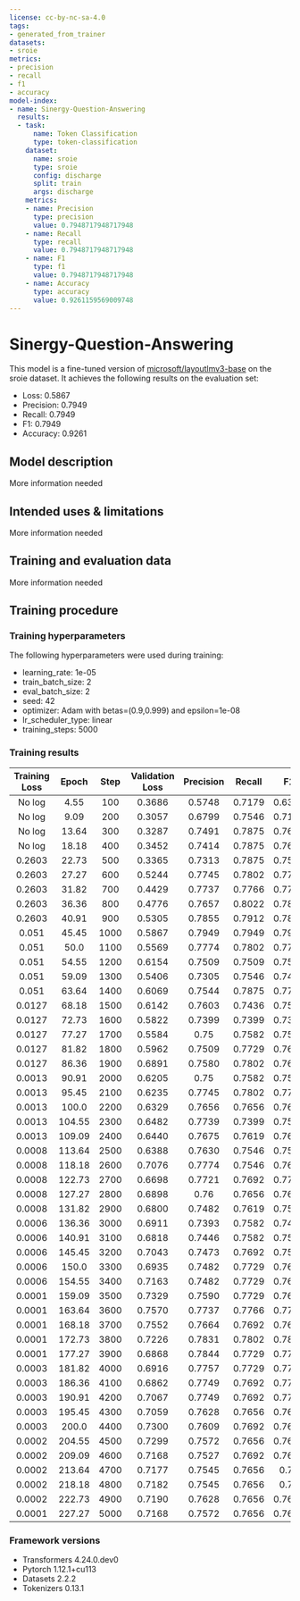 ```yaml
---
license: cc-by-nc-sa-4.0
tags:
- generated_from_trainer
datasets:
- sroie
metrics:
- precision
- recall
- f1
- accuracy
model-index:
- name: Sinergy-Question-Answering
  results:
  - task:
      name: Token Classification
      type: token-classification
    dataset:
      name: sroie
      type: sroie
      config: discharge
      split: train
      args: discharge
    metrics:
    - name: Precision
      type: precision
      value: 0.7948717948717948
    - name: Recall
      type: recall
      value: 0.7948717948717948
    - name: F1
      type: f1
      value: 0.7948717948717948
    - name: Accuracy
      type: accuracy
      value: 0.9261159569009748
---
```


<!-- This model card has been generated automatically according to the information the Trainer had access to. You
should probably proofread and complete it, then remove this comment. -->

# Sinergy-Question-Answering

This model is a fine-tuned version of [microsoft/layoutlmv3-base](https://huggingface.co/microsoft/layoutlmv3-base) on the sroie dataset.
It achieves the following results on the evaluation set:
- Loss: 0.5867
- Precision: 0.7949
- Recall: 0.7949
- F1: 0.7949
- Accuracy: 0.9261

## Model description

More information needed

## Intended uses & limitations

More information needed

## Training and evaluation data

More information needed

## Training procedure

### Training hyperparameters

The following hyperparameters were used during training:
- learning_rate: 1e-05
- train_batch_size: 2
- eval_batch_size: 2
- seed: 42
- optimizer: Adam with betas=(0.9,0.999) and epsilon=1e-08
- lr_scheduler_type: linear
- training_steps: 5000

### Training results

| Training Loss | Epoch  | Step | Validation Loss | Precision | Recall | F1     | Accuracy |
|:-------------:|:------:|:----:|:---------------:|:---------:|:------:|:------:|:--------:|
| No log        | 4.55   | 100  | 0.3686          | 0.5748    | 0.7179 | 0.6384 | 0.8881   |
| No log        | 9.09   | 200  | 0.3057          | 0.6799    | 0.7546 | 0.7153 | 0.9189   |
| No log        | 13.64  | 300  | 0.3287          | 0.7491    | 0.7875 | 0.7679 | 0.9354   |
| No log        | 18.18  | 400  | 0.3452          | 0.7414    | 0.7875 | 0.7638 | 0.9307   |
| 0.2603        | 22.73  | 500  | 0.3365          | 0.7313    | 0.7875 | 0.7584 | 0.9415   |
| 0.2603        | 27.27  | 600  | 0.5244          | 0.7745    | 0.7802 | 0.7774 | 0.9097   |
| 0.2603        | 31.82  | 700  | 0.4429          | 0.7737    | 0.7766 | 0.7751 | 0.9338   |
| 0.2603        | 36.36  | 800  | 0.4776          | 0.7657    | 0.8022 | 0.7835 | 0.9266   |
| 0.2603        | 40.91  | 900  | 0.5305          | 0.7855    | 0.7912 | 0.7883 | 0.9236   |
| 0.051         | 45.45  | 1000 | 0.5867          | 0.7949    | 0.7949 | 0.7949 | 0.9261   |
| 0.051         | 50.0   | 1100 | 0.5569          | 0.7774    | 0.7802 | 0.7788 | 0.9323   |
| 0.051         | 54.55  | 1200 | 0.6154          | 0.7509    | 0.7509 | 0.7509 | 0.9200   |
| 0.051         | 59.09  | 1300 | 0.5406          | 0.7305    | 0.7546 | 0.7423 | 0.9297   |
| 0.051         | 63.64  | 1400 | 0.6069          | 0.7544    | 0.7875 | 0.7706 | 0.9287   |
| 0.0127        | 68.18  | 1500 | 0.6142          | 0.7603    | 0.7436 | 0.7519 | 0.9210   |
| 0.0127        | 72.73  | 1600 | 0.5822          | 0.7399    | 0.7399 | 0.7399 | 0.9297   |
| 0.0127        | 77.27  | 1700 | 0.5584          | 0.75      | 0.7582 | 0.7541 | 0.9297   |
| 0.0127        | 81.82  | 1800 | 0.5962          | 0.7509    | 0.7729 | 0.7617 | 0.9241   |
| 0.0127        | 86.36  | 1900 | 0.6891          | 0.7580    | 0.7802 | 0.7690 | 0.9236   |
| 0.0013        | 90.91  | 2000 | 0.6205          | 0.75      | 0.7582 | 0.7541 | 0.9266   |
| 0.0013        | 95.45  | 2100 | 0.6235          | 0.7745    | 0.7802 | 0.7774 | 0.9292   |
| 0.0013        | 100.0  | 2200 | 0.6329          | 0.7656    | 0.7656 | 0.7656 | 0.9292   |
| 0.0013        | 104.55 | 2300 | 0.6482          | 0.7739    | 0.7399 | 0.7566 | 0.9241   |
| 0.0013        | 109.09 | 2400 | 0.6440          | 0.7675    | 0.7619 | 0.7647 | 0.9292   |
| 0.0008        | 113.64 | 2500 | 0.6388          | 0.7630    | 0.7546 | 0.7587 | 0.9343   |
| 0.0008        | 118.18 | 2600 | 0.7076          | 0.7774    | 0.7546 | 0.7658 | 0.9225   |
| 0.0008        | 122.73 | 2700 | 0.6698          | 0.7721    | 0.7692 | 0.7706 | 0.9297   |
| 0.0008        | 127.27 | 2800 | 0.6898          | 0.76      | 0.7656 | 0.7628 | 0.9220   |
| 0.0008        | 131.82 | 2900 | 0.6800          | 0.7482    | 0.7619 | 0.7550 | 0.9282   |
| 0.0006        | 136.36 | 3000 | 0.6911          | 0.7393    | 0.7582 | 0.7486 | 0.9215   |
| 0.0006        | 140.91 | 3100 | 0.6818          | 0.7446    | 0.7582 | 0.7514 | 0.9220   |
| 0.0006        | 145.45 | 3200 | 0.7043          | 0.7473    | 0.7692 | 0.7581 | 0.9210   |
| 0.0006        | 150.0  | 3300 | 0.6935          | 0.7482    | 0.7729 | 0.7604 | 0.9246   |
| 0.0006        | 154.55 | 3400 | 0.7163          | 0.7482    | 0.7729 | 0.7604 | 0.9230   |
| 0.0001        | 159.09 | 3500 | 0.7329          | 0.7590    | 0.7729 | 0.7659 | 0.9205   |
| 0.0001        | 163.64 | 3600 | 0.7570          | 0.7737    | 0.7766 | 0.7751 | 0.9215   |
| 0.0001        | 168.18 | 3700 | 0.7552          | 0.7664    | 0.7692 | 0.7678 | 0.9225   |
| 0.0001        | 172.73 | 3800 | 0.7226          | 0.7831    | 0.7802 | 0.7817 | 0.9246   |
| 0.0001        | 177.27 | 3900 | 0.6868          | 0.7844    | 0.7729 | 0.7786 | 0.9297   |
| 0.0003        | 181.82 | 4000 | 0.6916          | 0.7757    | 0.7729 | 0.7743 | 0.9256   |
| 0.0003        | 186.36 | 4100 | 0.6862          | 0.7749    | 0.7692 | 0.7721 | 0.9292   |
| 0.0003        | 190.91 | 4200 | 0.7067          | 0.7749    | 0.7692 | 0.7721 | 0.9225   |
| 0.0003        | 195.45 | 4300 | 0.7059          | 0.7628    | 0.7656 | 0.7642 | 0.9210   |
| 0.0003        | 200.0  | 4400 | 0.7300          | 0.7609    | 0.7692 | 0.7650 | 0.9210   |
| 0.0002        | 204.55 | 4500 | 0.7299          | 0.7572    | 0.7656 | 0.7614 | 0.9215   |
| 0.0002        | 209.09 | 4600 | 0.7168          | 0.7527    | 0.7692 | 0.7609 | 0.9210   |
| 0.0002        | 213.64 | 4700 | 0.7177          | 0.7545    | 0.7656 | 0.76   | 0.9210   |
| 0.0002        | 218.18 | 4800 | 0.7182          | 0.7545    | 0.7656 | 0.76   | 0.9210   |
| 0.0002        | 222.73 | 4900 | 0.7190          | 0.7628    | 0.7656 | 0.7642 | 0.9205   |
| 0.0001        | 227.27 | 5000 | 0.7168          | 0.7572    | 0.7656 | 0.7614 | 0.9215   |


### Framework versions

- Transformers 4.24.0.dev0
- Pytorch 1.12.1+cu113
- Datasets 2.2.2
- Tokenizers 0.13.1
